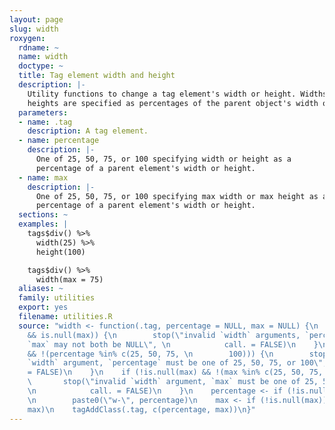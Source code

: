 ```yaml
---
layout: page
slug: width
roxygen:
  rdname: ~
  name: width
  doctype: ~
  title: Tag element width and height
  description: |-
    Utility functions to change a tag element's width or height. Widths and
    heights are specified as percentages of the parent object's width or height.
  parameters:
  - name: .tag
    description: A tag element.
  - name: percentage
    description: |-
      One of 25, 50, 75, or 100 specifying width or height as a
      percentage of a parent element's width or height.
  - name: max
    description: |-
      One of 25, 50, 75, or 100 specifying max width or max height as a
      percentage of a parent element's width or height.
  sections: ~
  examples: |
    tags$div() %>%
      width(25) %>%
      height(100)

    tags$div() %>%
      width(max = 75)
  aliases: ~
  family: utilities
  export: yes
  filename: utilities.R
  source: "width <- function(.tag, percentage = NULL, max = NULL) {\n    if (is.null(percentage)
    && is.null(max)) {\n        stop(\"invalid `width` arguments, `percentage` and
    `max` may not both be NULL\", \n            call. = FALSE)\n    }\n    if (!is.null(percentage)
    && !(percentage %in% c(25, 50, 75, \n        100))) {\n        stop(\"invalid
    `width` argument, `percentage` must be one of 25, 50, 75, or 100\", \n            call.
    = FALSE)\n    }\n    if (!is.null(max) && !(max %in% c(25, 50, 75, 100))) {\n
    \       stop(\"invalid `width` argument, `max` must be one of 25, 50, 75, or 100\",
    \n            call. = FALSE)\n    }\n    percentage <- if (!is.null(percentage))
    \n        paste0(\"w-\", percentage)\n    max <- if (!is.null(max)) \n        paste0(\"mw-\",
    max)\n    tagAddClass(.tag, c(percentage, max))\n}"
---
```

